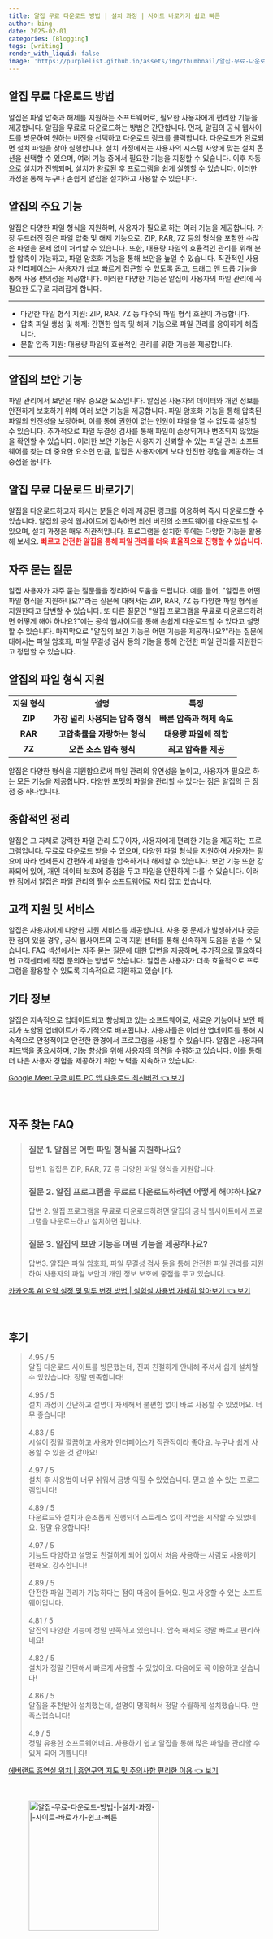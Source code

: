 ```yaml
---
title: 알집 무료 다운로드 방법 | 설치 과정 | 사이트 바로가기 쉽고 빠른
author: bing
date: 2025-02-01
categories: [Blogging]
tags: [writing]
render_with_liquid: false
image: 'https://purplelist.github.io/assets/img/thumbnail/알집-무료-다운로드-방법-|-설치-과정-|-사이트-바로가기-쉽고-빠른.webp'
---
```



<h2 id='알집_다운로드_방법'>알집 무료 다운로드 방법</h2>

<p>알집은 파일 압축과 해제를 지원하는 소프트웨어로, 필요한 사용자에게 편리한 기능을 제공합니다. 알집을 무료로 다운로드하는 방법은 간단합니다. 먼저, 알집의 공식 웹사이트를 방문하여 원하는 버전을 선택하고 다운로드 링크를 클릭합니다. 다운로드가 완료되면 설치 파일을 찾아 실행합니다. 설치 과정에서는 사용자의 시스템 사양에 맞는 설치 옵션을 선택할 수 있으며, 여러 기능 중에서 필요한 기능을 지정할 수 있습니다. 이후 자동으로 설치가 진행되며, 설치가 완료된 후 프로그램을 쉽게 실행할 수 있습니다. 이러한 과정을 통해 누구나 손쉽게 알집을 설치하고 사용할 수 있습니다.</p>

<h2 id='알집의_주요_기능'>알집의 주요 기능</h2>

<p>알집은 다양한 파일 형식을 지원하며, 사용자가 필요로 하는 여러 기능을 제공합니다. 가장 두드러진 점은 파일 압축 및 해제 기능으로, ZIP, RAR, 7Z 등의 형식을 포함한 수많은 파일을 문제 없이 처리할 수 있습니다. 또한, 대용량 파일의 효율적인 관리를 위해 분할 압축이 가능하고, 파일 암호화 기능을 통해 보안을 높일 수 있습니다. 직관적인 사용자 인터페이스는 사용자가 쉽고 빠르게 접근할 수 있도록 돕고, 드래그 앤 드롭 기능을 통해 사용 편의성을 제공합니다. 이러한 다양한 기능은 알집이 사용자의 파일 관리에 꼭 필요한 도구로 자리잡게 합니다.</p>

<hr />

<ul>
    <li>다양한 파일 형식 지원: ZIP, RAR, 7Z 등 다수의 파일 형식 호환이 가능합니다.</li>
    <li>압축 파일 생성 및 해제: 간편한 압축 및 해제 기능으로 파일 관리를 용이하게 해줍니다.</li>
    <li>분할 압축 지원: 대용량 파일의 효율적인 관리를 위한 기능을 제공합니다.</li>
</ul>

<hr />

<h2 id='알집의_보안_기능'>알집의 보안 기능</h2>

<p>파일 관리에서 보안은 매우 중요한 요소입니다. 알집은 사용자의 데이터와 개인 정보를 안전하게 보호하기 위해 여러 보안 기능을 제공합니다. 파일 암호화 기능을 통해 압축된 파일의 안전성을 보장하며, 이를 통해 권한이 없는 인원이 파일을 열 수 없도록 설정할 수 있습니다. 추가적으로 파일 무결성 검사를 통해 파일이 손상되거나 변조되지 않았음을 확인할 수 있습니다. 이러한 보안 기능은 사용자가 신뢰할 수 있는 파일 관리 소프트웨어를 찾는 데 중요한 요소인 만큼, 알집은 사용자에게 보다 안전한 경험을 제공하는 데 중점을 둡니다.</p>

<h2 id='알집_다운로드_링크'>알집 무료 다운로드 바로가기</h2>

<p>알집을 다운로드하고자 하시는 분들은 아래 제공된 링크를 이용하여 즉시 다운로드할 수 있습니다. 알집의 공식 웹사이트에 접속하면 최신 버전의 소프트웨어를 다운로드할 수 있으며, 설치 과정은 매우 직관적입니다. 프로그램을 설치한 후에는 다양한 기능을 활용해 보세요. <b><span style="color: #ee2323;">빠르고 안전한 알집을 통해 파일 관리를 더욱 효율적으로 진행할 수 있습니다.</span></b></p>

<h2 id='자주_묻는_질문'>자주 묻는 질문</h2>

<p>알집 사용자가 자주 묻는 질문들을 정리하여 도움을 드립니다. 예를 들어, "알집은 어떤 파일 형식을 지원하나요?"라는 질문에 대해서는 ZIP, RAR, 7Z 등 다양한 파일 형식을 지원한다고 답변할 수 있습니다. 또 다른 질문인 "알집 프로그램을 무료로 다운로드하려면 어떻게 해야 하나요?"에는 공식 웹사이트를 통해 손쉽게 다운로드할 수 있다고 설명할 수 있습니다. 마지막으로 "알집의 보안 기능은 어떤 기능을 제공하나요?"라는 질문에 대해서는 파일 암호화, 파일 무결성 검사 등의 기능을 통해 안전한 파일 관리를 지원한다고 정답할 수 있습니다.</p>

<h2 id='파일_형식_지원'>알집의 파일 형식 지원</h2>

<table>
    <tr>
        <td style="text-align: center; height: 17px;"><b>지원 형식</b></td>
        <td style="text-align: center; height: 17px;"><b>설명</b></td>
        <td style="text-align: center; height: 17px;"><b>특징</b></td>
    </tr>
    <tr>
        <td style="text-align: center; height: 17px;"><b>ZIP</b></td>
        <td style="text-align: center; height: 17px;"><b>가장 널리 사용되는 압축 형식</b></td>
        <td style="text-align: center; height: 17px;"><b>빠른 압축과 해제 속도</b></td>
    </tr>
    <tr>
        <td style="text-align: center; height: 17px;"><b>RAR</b></td>
        <td style="text-align: center; height: 17px;"><b>고압축률을 자랑하는 형식</b></td>
        <td style="text-align: center; height: 17px;"><b>대용량 파일에 적합</b></td>
    </tr>
    <tr>
        <td style="text-align: center; height: 17px;"><b>7Z</b></td>
        <td style="text-align: center; height: 17px;"><b>오픈 소스 압축 형식</b></td>
        <td style="text-align: center; height: 17px;"><b>최고 압축률 제공</b></td>
    </tr>
</table>

<p>알집은 다양한 형식을 지원함으로써 파일 관리의 유연성을 높이고, 사용자가 필요로 하는 모든 기능을 제공합니다. 다양한 포맷의 파일을 관리할 수 있다는 점은 알집의 큰 장점 중 하나입니다.</p>

<h2 id='종합적인_정리'>종합적인 정리</h2>

<p>알집은 그 자체로 강력한 파일 관리 도구이자, 사용자에게 편리한 기능을 제공하는 프로그램입니다. 무료로 다운로드 받을 수 있으며, 다양한 파일 형식을 지원하여 사용자는 필요에 따라 언제든지 간편하게 파일을 압축하거나 해제할 수 있습니다. 보안 기능 또한 강화되어 있어, 개인 데이터 보호에 중점을 두고 파일을 안전하게 다룰 수 있습니다. 이러한 점에서 알집은 파일 관리의 필수 소프트웨어로 자리 잡고 있습니다.</p>

<h2 id='고객_지원_및_서비스'>고객 지원 및 서비스</h2>

<p>알집은 사용자에게 다양한 지원 서비스를 제공합니다. 사용 중 문제가 발생하거나 궁금한 점이 있을 경우, 공식 웹사이트의 고객 지원 센터를 통해 신속하게 도움을 받을 수 있습니다. FAQ 섹션에서는 자주 묻는 질문에 대한 답변을 제공하며, 추가적으로 필요하다면 고객센터에 직접 문의하는 방법도 있습니다. 알집은 사용자가 더욱 효율적으로 프로그램을 활용할 수 있도록 지속적으로 지원하고 있습니다.</p>

<h2 id='기타_정보'>기타 정보</h2>

<p>알집은 지속적으로 업데이트되고 향상되고 있는 소프트웨어로, 새로운 기능이나 보안 패치가 포함된 업데이트가 주기적으로 배포됩니다. 사용자들은 이러한 업데이트를 통해 지속적으로 안정적이고 안전한 환경에서 프로그램을 사용할 수 있습니다. 알집은 사용자의 피드백을 중요시하며, 기능 향상을 위해 사용자의 의견을 수렴하고 있습니다. 이를 통해 더 나은 사용자 경험을 제공하기 위한 노력을 지속하고 있습니다.</p>


<p><a class="click-button" title="Google Meet 구글 미트 PC 앱 다운로드 최신버전" href="https://purplelist.github.io/posts/Google-Meet-%EA%B5%AC%EA%B8%80-%EB%AF%B8%ED%8A%B8-PC-%EC%95%B1-%EB%8B%A4%EC%9A%B4%EB%A1%9C%EB%93%9C-%EC%B5%9C%EC%8B%A0%EB%B2%84%EC%A0%84/" rel="dofollow">Google Meet 구글 미트 PC 앱 다운로드 최신버전 👈 보기</a></p><br>
<h2 id='자주_찾는_FAQ'>자주 찾는 FAQ</h2>
<div itemscope="" itemtype="https://schema.org/FAQPage"> 
<blockquote> 
<div itemscope="" itemprop="mainEntity" itemtype="https://schema.org/Question"> 
<h3 itemprop="name">질문 1. 알집은 어떤 파일 형식을 지원하나요?</h3> 
<div itemscope="" itemprop="acceptedAnswer" itemtype="https://schema.org/Answer"> 
<span itemprop="text"> 
<p>답변1. 알집은 ZIP, RAR, 7Z 등 다양한 파일 형식을 지원합니다.</p> 
</span> 
</div> 
</div> 
<div itemscope="" itemprop="mainEntity" itemtype="https://schema.org/Question"> 
<h3 itemprop="name">질문 2. 알집 프로그램을 무료로 다운로드하려면 어떻게 해야하나요?</h3> 
<div itemscope="" itemprop="acceptedAnswer" itemtype="https://schema.org/Answer"> 
<span itemprop="text"> 
<p>답변 2. 알집 프로그램을 무료로 다운로드하려면 알집의 공식 웹사이트에서 프로그램을 다운로드하고 설치하면 됩니다.</p> 
</span> 
</div> 
</div> 
<div itemscope="" itemprop="mainEntity" itemtype="https://schema.org/Question"> 
<h3 itemprop="name">질문 3. 알집의 보안 기능은 어떤 기능을 제공하나요?</h3> 
<div itemscope="" itemprop="acceptedAnswer" itemtype="https://schema.org/Answer"> 
<span itemprop="text"> 
<p>답변3. 알집은 파일 암호화, 파일 무결성 검사 등을 통해 안전한 파일 관리를 지원하여 사용자의 파일 보안과 개인 정보 보호에 중점을 두고 있습니다.</p> 
</span> 
</div> 
</div> 
</blockquote> 
</div>
<p><a class="click-button" title="카카오톡 Ai 요약 설정 및 말투 변경 방법 | 실험실 사용법 자세히 알아보기" href="https://purplelist.github.io/posts/%EC%B9%B4%EC%B9%B4%EC%98%A4%ED%86%A1-Ai-%EC%9A%94%EC%95%BD-%EC%84%A4%EC%A0%95-%EB%B0%8F-%EB%A7%90%ED%88%AC-%EB%B3%80%EA%B2%BD-%EB%B0%A9%EB%B2%95-%EC%8B%A4%ED%97%98%EC%8B%A4-%EC%82%AC%EC%9A%A9%EB%B2%95-%EC%9E%90%EC%84%B8%ED%9E%88-%EC%95%8C%EC%95%84%EB%B3%B4%EA%B8%B0/" rel="dofollow">카카오톡 Ai 요약 설정 및 말투 변경 방법 | 실험실 사용법 자세히 알아보기 👈 보기</a></p><br>
<h2 id='후기'>후기</h2>
<div itemscope itemtype="https://schema.org/Product">
  <blockquote>
  <div itemprop="review" itemscope itemtype="https://schema.org/Review">
      <div itemprop="reviewRating" itemscope itemtype="https://schema.org/Rating"> <span itemprop="ratingValue">4.95</span> / <span itemprop="bestRating">5</span> </div>
      <span itemprop="reviewBody">알집 다운로드 사이트를 방문했는데, 진짜 친절하게 안내해 주셔서 쉽게 설치할 수 있었습니다. 정말 만족합니다!</span>
  </div>
  <br>
  <div itemprop="review" itemscope itemtype="https://schema.org/Review">
      <div itemprop="reviewRating" itemscope itemtype="https://schema.org/Rating"> <span itemprop="ratingValue">4.95</span> / <span itemprop="bestRating">5</span> </div>
      <span itemprop="reviewBody">설치 과정이 간단하고 설명이 자세해서 불편함 없이 바로 사용할 수 있었어요. 너무 좋습니다!</span>
  </div>
  <br>
  <div itemprop="review" itemscope itemtype="https://schema.org/Review">
      <div itemprop="reviewRating" itemscope itemtype="https://schema.org/Rating"> <span itemprop="ratingValue">4.83</span> / <span itemprop="bestRating">5</span> </div>
      <span itemprop="reviewBody">시설이 정말 깔끔하고 사용자 인터페이스가 직관적이라 좋아요. 누구나 쉽게 사용할 수 있을 것 같아요!</span>
  </div>
  <br>
  <div itemprop="review" itemscope itemtype="https://schema.org/Review">
      <div itemprop="reviewRating" itemscope itemtype="https://schema.org/Rating"> <span itemprop="ratingValue">4.97</span> / <span itemprop="bestRating">5</span> </div>
      <span itemprop="reviewBody">설치 후 사용법이 너무 쉬워서 금방 익힐 수 있었습니다. 믿고 쓸 수 있는 프로그램입니다!</span>
  </div>
  <br>
  <div itemprop="review" itemscope itemtype="https://schema.org/Review">
      <div itemprop="reviewRating" itemscope itemtype="https://schema.org/Rating"> <span itemprop="ratingValue">4.89</span> / <span itemprop="bestRating">5</span> </div>
      <span itemprop="reviewBody">다운로드와 설치가 순조롭게 진행되어 스트레스 없이 작업을 시작할 수 있었네요. 정말 유용합니다!</span>
  </div>
  <br>
  <div itemprop="review" itemscope itemtype="https://schema.org/Review">
      <div itemprop="reviewRating" itemscope itemtype="https://schema.org/Rating"> <span itemprop="ratingValue">4.97</span> / <span itemprop="bestRating">5</span> </div>
      <span itemprop="reviewBody">기능도 다양하고 설명도 친절하게 되어 있어서 처음 사용하는 사람도 사용하기 편해요. 강추합니다!</span>
  </div>
  <br>
  <div itemprop="review" itemscope itemtype="https://schema.org/Review">
      <div itemprop="reviewRating" itemscope itemtype="https://schema.org/Rating"> <span itemprop="ratingValue">4.89</span> / <span itemprop="bestRating">5</span> </div>
      <span itemprop="reviewBody">안전한 파일 관리가 가능하다는 점이 마음에 들어요. 믿고 사용할 수 있는 소프트웨어입니다.</span>
  </div>
  <br>
  <div itemprop="review" itemscope itemtype="https://schema.org/Review">
      <div itemprop="reviewRating" itemscope itemtype="https://schema.org/Rating"> <span itemprop="ratingValue">4.81</span> / <span itemprop="bestRating">5</span> </div>
      <span itemprop="reviewBody">알집의 다양한 기능에 정말 만족하고 있습니다. 압축 해제도 정말 빠르고 편리하네요!</span>
  </div>
  <br>
  <div itemprop="review" itemscope itemtype="https://schema.org/Review">
      <div itemprop="reviewRating" itemscope itemtype="https://schema.org/Rating"> <span itemprop="ratingValue">4.82</span> / <span itemprop="bestRating">5</span> </div>
      <span itemprop="reviewBody">설치가 정말 간단해서 빠르게 사용할 수 있었어요. 다음에도 꼭 이용하고 싶습니다!</span>
  </div>
  <br>
  <div itemprop="review" itemscope itemtype="https://schema.org/Review">
      <div itemprop="reviewRating" itemscope itemtype="https://schema.org/Rating"> <span itemprop="ratingValue">4.86</span> / <span itemprop="bestRating">5</span> </div>
      <span itemprop="reviewBody">알집을 추천받아 설치했는데, 설명이 명확해서 정말 수월하게 설치했습니다. 만족스럽습니다!</span>
  </div>
  <br>
  <div itemprop="review" itemscope itemtype="https://schema.org/Review">
      <div itemprop="reviewRating" itemscope itemtype="https://schema.org/Rating"> <span itemprop="ratingValue">4.9</span> / <span itemprop="bestRating">5</span> </div>
      <span itemprop="reviewBody">정말 유용한 소프트웨어네요. 사용하기 쉽고 알집을 통해 많은 파일을 관리할 수 있게 되어 기쁩니다!</span>
  </div>
  </blockquote>
</div>
<p><a class="click-button" title="에버랜드 흡연실 위치 | 흡연구역 지도 및 주의사항 편리한 이용" href="https://purplelist.github.io/posts/%EC%97%90%EB%B2%84%EB%9E%9C%EB%93%9C-%ED%9D%A1%EC%97%B0%EC%8B%A4-%EC%9C%84%EC%B9%98-%ED%9D%A1%EC%97%B0%EA%B5%AC%EC%97%AD-%EC%A7%80%EB%8F%84-%EB%B0%8F-%EC%A3%BC%EC%9D%98%EC%82%AC%ED%95%AD-%ED%8E%B8%EB%A6%AC%ED%95%9C-%EC%9D%B4%EC%9A%A9/" rel="dofollow">에버랜드 흡연실 위치 | 흡연구역 지도 및 주의사항 편리한 이용 👈 보기</a></p><br>
<figure class="image"><img src="https://purplelist.github.io/assets/img/thumbnail/알집-무료-다운로드-방법-|-설치-과정-|-사이트-바로가기-쉽고-빠른.webp" alt="알집-무료-다운로드-방법-|-설치-과정-|-사이트-바로가기-쉽고-빠른" width="256" height="256"></figure>